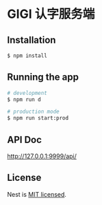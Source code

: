 # GIGI 认字服务端

## Installation

```bash
$ npm install
```

## Running the app

```bash
# development
$ npm run d

# production mode
$ npm run start:prod
```

## API Doc

http://127.0.0.1:9999/api/

## License

Nest is [MIT licensed](LICENSE).
